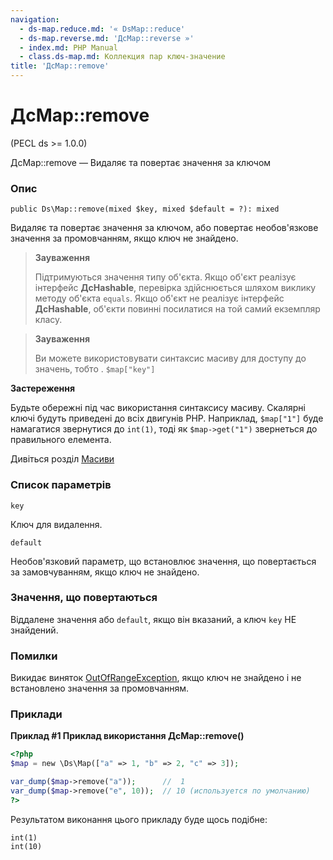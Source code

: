 ```yaml
---
navigation:
  - ds-map.reduce.md: '« DsMap::reduce'
  - ds-map.reverse.md: 'ДсMap::reverse »'
  - index.md: PHP Manual
  - class.ds-map.md: Коллекция пар ключ-значение
title: 'ДсMap::remove'
---
```

# ДсMap::remove

(PECL ds >= 1.0.0)

ДсMap::remove — Видаляє та повертає значення за ключом

### Опис

```methodsynopsis
public Ds\Map::remove(mixed $key, mixed $default = ?): mixed
```

Видаляє та повертає значення за ключом, або повертає необов'язкове значення за промовчанням, якщо ключ не знайдено.

> **Зауваження**
> 
> Підтримуються значення типу об'єкта. Якщо об'єкт реалізує інтерфейс **ДсHashable**, перевірка здійснюється шляхом виклику методу об'єкта `equals`. Якщо об'єкт не реалізує інтерфейс **ДсHashable**, об'єкти повинні посилатися на той самий екземпляр класу.

> **Зауваження**
> 
> Ви можете використовувати синтаксис масиву для доступу до значень, тобто . `$map["key"]`

**Застереження**

Будьте обережні під час використання синтаксису масиву. Скалярні ключі будуть приведені до всіх двигунів PHP. Наприклад, `$map["1"]` буде намагатися звернутися до `int(1)`, тоді як `$map->get("1")` звернеться до правильного елемента.

Дивіться розділ [Масиви](language.types.array.md)

### Список параметрів

`key`

Ключ для видалення.

`default`

Необов'язковий параметр, що встановлює значення, що повертається за замовчуванням, якщо ключ не знайдено.

### Значення, що повертаються

Віддалене значення або `default`, якщо він вказаний, а ключ `key` НЕ знайдений.

### Помилки

Викидає виняток [OutOfRangeException](class.outofrangeexception.md), якщо ключ не знайдено і не встановлено значення за промовчанням.

### Приклади

**Приклад #1 Приклад використання **ДсMap::remove()****

```php
<?php
$map = new \Ds\Map(["a" => 1, "b" => 2, "c" => 3]);

var_dump($map->remove("a"));      //  1
var_dump($map->remove("e", 10));  // 10 (используется по умолчанию)
?>
```

Результатом виконання цього прикладу буде щось подібне:

```
int(1)
int(10)
```
